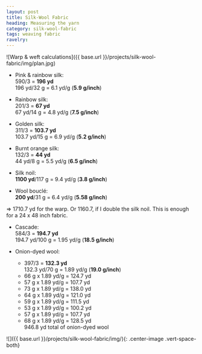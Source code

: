 ```yaml
---
layout: post
title: Silk-Wool Fabric
heading: Measuring the yarn
category: silk-wool-fabric
tags: weaving fabric
ravelry: 
---
```

![Warp & weft calculations]({{ base.url }}/projects/silk-wool-fabric/img/plan.jpg) 

- Pink & rainbow silk:   
  590/3 = **196 yd**   
  196 yd/32 g = 6.1 yd/g (**5.9 g/inch**)

- Rainbow silk:   
  201/3 = **67 yd**   
  67 yd/14 g = 4.8 yd/g (**7.5 g/inch**)
  
- Golden silk:   
  311/3 = **103.7 yd**   
  103.7 yd/15 g = 6.9 yd/g (**5.2 g/inch**)
  
- Burnt orange silk:   
  132/3 = **44 yd**   
  44 yd/8 g = 5.5 yd/g (**6.5 g/inch**)
  
- Silk noil:   
  **1100 yd**/117 g = 9.4 yd/g (**3.8 g/inch**)
  
- Wool bouclé:   
  **200 yd**/31 g = 6.4 yd/g (**5.58 g/inch**)
  
=> 1710.7 yd for the warp. Or 1160.7, if I double the silk noil. This is enough for a 24 x 48 inch fabric.
  
- Cascade:   
  584/3 = **194.7 yd**   
  194.7 yd/100 g = 1.95 yd/g (**18.5 g/inch**)
  
- Onion-dyed wool:   
  * 397/3 = **132.3 yd**  
    132.3 yd/70 g = 1.89 yd/g (**19.0 g/inch**)  
  * 66 g x 1.89 yd/g = 124.7 yd  
  * 57 g x 1.89 yd/g = 107.7 yd  
  * 73 g x 1.89 yd/g = 138.0 yd  
  * 64 g x 1.89 yd/g = 121.0 yd  
  * 59 g x 1.89 yd/g = 111.5 yd  
  * 53 g x 1.89 yd/g = 100.2 yd  
  * 57 g x 1.89 yd/g = 107.7 yd  
  * 68 g x 1.89 yd/g = 128.5 yd  
  946.8 yd total of onion-dyed wool



![]({{ base.url }}/projects/silk-wool-fabric/img/){: .center-image .vert-space-both} 
